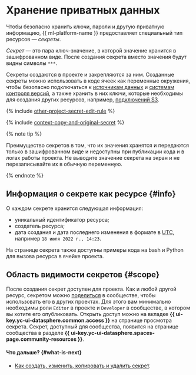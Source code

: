 # Хранение приватных данных

Чтобы безопасно хранить ключи, пароли и другую приватную информацию, {{ ml-platform-name }} предоставляет специальный тип ресурсов — _секреты_.

_Секрет_ — это пара ключ-значение, в которой значение хранится в зашифрованном виде. После создания секрета вместо значения будут видны символы `***`. 

Секреты создаются в проекте и закрепляются за ним. Созданные секреты можно использовать в коде ячеек как переменные окружения, чтобы безопасно подключаться к [источникам данных](../operations/index.md#connections-to-data-sources) и [системам контроля версий](../operations/projects/work-with-git.md), а также хранить в них ключи, которые необходимы для создания других ресурсов, например, [подключений S3](s3-connector.md).

{% include [other-project-secret-edit-rule](../../_includes/datasphere/other-project-secret-edit-rule.md) %}

{% include [context-copy-and-original-secret](../../_includes/datasphere/context-copy-and-original-secret.md) %}

{% note tip %}

Преимущество секретов в том, что их значения хранятся и передаются только в зашифрованном виде и недоступны при публикации кода и в логах работы проекта. Не выводите значение секрета на экран и не перезаписывайте их в обычную переменную.

{% endnote %}

## Информация о секрете как ресурсе {#info}

О каждом секрете хранится следующая информация:
* уникальный идентификатор ресурса;
* создатель ресурса;
* дата создания и дата последнего изменения в формате в [UTC](https://ru.wikipedia.org/wiki/Всемирное_координированное_время), например `18 июля 2022 г., 14:23`.

На странице секрета также доступны примеры кода на bash и Python для вызова ресурса в ячейке проекта.

## Область видимости секретов {#scope}

После создания секрет доступен для проекта. Как и любой другой ресурс, секретом можно [поделиться](../operations/data/secrets.md#share) в сообществе, чтобы использовать его в других проектах. Для этого вам минимально необходимы роли `Editor` в проекте и `Developer` в сообществе, в котором вы хотите его опубликовать. Открыть доступ можно на вкладке **{{ ui-key.yc-ui-datasphere.common.access }}** на странице просмотра секрета. Секрет, доступный для сообщества, появится на странице сообщества в разделе **{{ ui-key.yc-ui-datasphere.spaces-page.community-resources }}**.

#### Что дальше? {#what-is-next}

* [Как создать, изменить, копировать и удалить секрет](../operations/data/secrets.md).